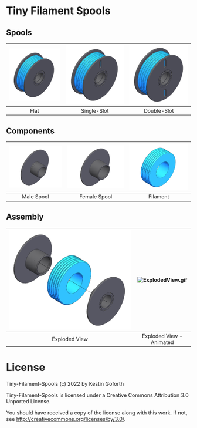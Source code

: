 # Tiny Filament Spools

## Spools

| ![Flat.png](img/Flat.png) | ![Single-Slot.png](img/Single-Slot.png) | ![Double-Slot.png](img/Double-Slot.png) |
|:-:|:-:|:-:|
| Flat | Single-Slot | Double-Slot |

## Components

| ![TinySpool-Male.png](img/TinySpool-Male.png) | ![TinySpool-Female.png](img/TinySpool-Female.png) | ![TinyFilament.png](img/TinyFilament.png) |
|:-:|:-:|:-:|
| Male Spool | Female Spool | Filament |

## Assembly

| ![ExplodedView.png](img/ExplodedView.png) | ![ExplodedView.gif](img/ExplodedView.gif) |
|:-:|:-:|
| Exploded View | Exploded View - Animated |

# License

Tiny-Filament-Spools (c) 2022 by Kestin Goforth

Tiny-Filament-Spools is licensed under a Creative Commons Attribution 3.0 Unported License.

You should have received a copy of the license along with this work.  If not, see <http://creativecommons.org/licenses/by/3.0/>.